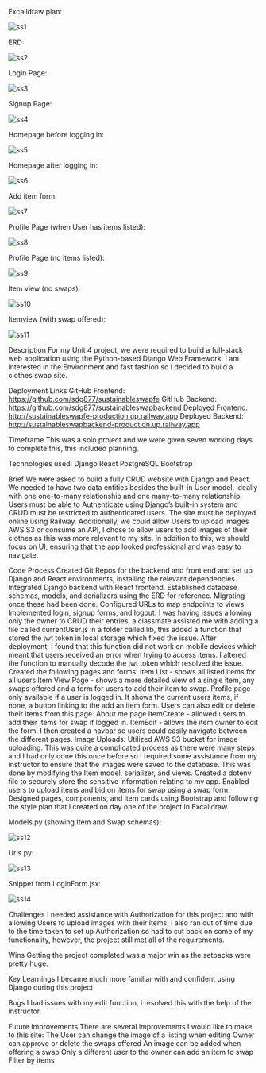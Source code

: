 Excalidraw plan:

![ss1](https://github.com/sdg877/sustainableswapfe/assets/149600602/9d9b0c6f-3be7-4883-bb4b-423a435dfa4f)

ERD:

![ss2](https://github.com/sdg877/sustainableswapfe/assets/149600602/728b52cc-205a-4707-9e92-6d8f5f2d7f35)

Login Page:

![ss3](https://github.com/sdg877/sustainableswapfe/assets/149600602/c9774953-a515-460d-90ed-07ce5f3469d1)

Signup Page:

![ss4](https://github.com/sdg877/sustainableswapfe/assets/149600602/5372d25b-8d5a-4172-9cb8-c0634de3bd43)

Homepage before logging in:

![ss5](https://github.com/sdg877/sustainableswapfe/assets/149600602/437c7aac-e5c5-4776-b6f7-afca32afd68f)

Homepage after logging in:

![ss6](https://github.com/sdg877/sustainableswapfe/assets/149600602/8da54752-51db-41dd-9bf9-2005d1bdcaa7)

Add item form:

![ss7](https://github.com/sdg877/sustainableswapfe/assets/149600602/d095b0a3-7c98-47c4-9e13-b49a6374147a)

Profile Page (when User has items listed):

![ss8](https://github.com/sdg877/sustainableswapfe/assets/149600602/bfce005f-5470-414c-b353-4afa2a83afec)

Profile Page (no items listed):

![ss9](https://github.com/sdg877/sustainableswapfe/assets/149600602/5b3b82ca-427e-4f68-a9a0-cb5a6244ab7a)

Item view (no swaps):

![ss10](https://github.com/sdg877/sustainableswapfe/assets/149600602/9990e279-9044-4eb5-984b-bb0cc743a21b)

Itemview (with swap offered):

![ss11](https://github.com/sdg877/sustainableswapfe/assets/149600602/4b38b8ca-5aa7-46a0-adc8-eaac9540b40d)


Description
For my Unit 4 project, we were required to build a full-stack web application using the Python-based Django Web Framework. I am interested in the Environment and fast fashion so I decided to build a clothes swap site. 

Deployment Links 
GitHub Frontend: https://github.com/sdg877/sustainableswapfe
GitHub Backend: https://github.com/sdg877/sustainableswapbackend
Deployed Frontend: http://sustainableswapfe-production.up.railway.app
Deployed Backend: http://sustainableswapbackend-production.up.railway.app

Timeframe
This was a solo project and we were given seven working days to complete this, this included planning. 

Technologies used:
Django
React
PostgreSQL
Bootstrap

Brief
We were asked to build a fully CRUD website with Django and React. We needed to have two data entities besides the built-in User model, ideally with one one-to-many relationship and one many-to-many relationship. Users must be able to Authenticate using Django’s built-in system and CRUD must be restricted to authenticated users. The site must be deployed online using Railway. Additionally, we could allow Users to upload images AWS S3 or consume an API, I chose to allow users to add images of their clothes as this was more relevant to my site. In addition to this, we should focus on UI, ensuring that the app looked professional and was easy to navigate.

Code Process
Created Git Repos for the backend and front end and set up Django and React environments, installing the relevant dependencies.
Integrated Django backend with React frontend.
Established database schemas, models, and serializers using the ERD for reference. Migrating once these had been done. 
Configured URLs to map endpoints to views.
Implemented login, signup forms, and logout. I was having issues allowing only the owner to CRUD their entries, a classmate assisted me with adding a file called currentUser.js in a folder called lib, this added a function that stored the jwt token in local storage which fixed the issue. After deployment, I found that this function did not work on mobile devices which meant that users received an error when trying to access items. I altered the function to manually decode the jwt token which resolved the issue. 
Created the following pages and forms:
Item List - shows all listed items for all users
Item View Page - shows a more detailed view of a single item, any swaps offered and a form for users to add their item to swap.
Profile page - only available if a user is logged in. It shows the current users items, if none, a button linking to the add an item form. Users can also edit or delete their items from this page.
About me page
ItemCreate - allowed users to add their items for swap if logged in.
ItemEdit - allows the item owner to edit the form.
I then created a navbar so users could easily navigate between the different pages.
Image Uploads: Utilized AWS S3 bucket for image uploading. This was quite a complicated process as there were many steps and I had only done this once before so I required some assistance from my instructor to ensure that the images were saved to the database. This was done by modifying the Item model, serializer, and views.
Created a dotenv file to securely store the sensitive information relating to my app. 
Enabled users to upload items and bid on items for swap using a swap form.
Designed pages, components, and item cards using Bootstrap and following the style plan that I created on day one of the project in Excalidraw. 

Models.py (showing Item and Swap schemas):

![ss12](https://github.com/sdg877/sustainableswapfe/assets/149600602/b4b8ce6d-ddde-4f73-b1ac-35220b241dc8)

Urls.py:

![ss13](https://github.com/sdg877/sustainableswapfe/assets/149600602/be468dec-c8ef-4966-9af5-35537662359f)


Snippet from LoginForm.jsx:

![ss14](https://github.com/sdg877/sustainableswapfe/assets/149600602/bba9bad1-7d58-4333-9bf6-f01fab95b306)



Challenges
I needed assistance with Authorization for this project and with allowing Users to upload images with their items. I also ran out of time due to the time taken to set up Authorization so had to cut back on some of my functionality, however, the project still met all of the requirements.

Wins
Getting the project completed was a major win as the setbacks were pretty huge.

Key Learnings
I became much more familiar with and confident using Django during this project.

Bugs
I had issues with my edit function, I resolved this with the help of the instructor. 

Future Improvements
There are several improvements I would like to make to this site:
The User can change the image of a listing when editing 
Owner can approve or delete the swaps offered
An image can be added when offering a swap
Only a different user to the owner can add an item to swap
Filter by items
